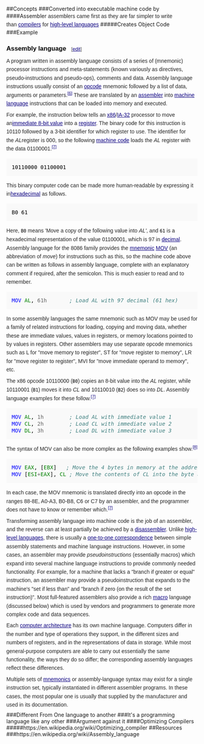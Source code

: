 ##Concepts
###Converted into executable machine code by
####Assembler
<span style="color: rgb(37, 37, 37); font-family: sans-serif; line-height: 22.3999996185303px;">assemblers came first as they are far simpler to write than&nbsp;</span><a href="https://en.wikipedia.org/wiki/Compiler" title="Compiler" style="color: rgb(11, 0, 128); font-family: sans-serif; line-height: 22.3999996185303px; background-image: none; background-attachment: initial; background-size: initial; background-origin: initial; background-clip: initial; background-position: initial; background-repeat: initial;">compilers</a><span style="color: rgb(37, 37, 37); font-family: sans-serif; line-height: 22.3999996185303px;">&nbsp;for&nbsp;</span><a href="https://en.wikipedia.org/wiki/High-level_language" title="High-level language" class="mw-redirect" style="color: rgb(11, 0, 128); font-family: sans-serif; line-height: 22.3999996185303px; background-image: none; background-attachment: initial; background-size: initial; background-origin: initial; background-clip: initial; background-position: initial; background-repeat: initial;">high-level languages</a>
#####Creates Object Code
###Example
<h3 style="color: black; margin-top: 0.3em; margin-bottom: 0px; overflow: hidden; padding-top: 0.5em; padding-bottom: 0px; border-bottom-style: none; font-size: 1.2em; line-height: 1.6; font-family: sans-serif; background-image: none; background-attachment: initial; background-size: initial; background-origin: initial; background-clip: initial; background-position: initial; background-repeat: initial;"><span class="mw-headline" id="Assembly_language">Assembly language</span><span class="mw-editsection" style="-webkit-user-select: none; font-size: small; font-weight: normal; margin-left: 1em; vertical-align: baseline; line-height: 1em; display: inline-block; white-space: nowrap; unicode-bidi: -webkit-isolate;"><span class="mw-editsection-bracket" style="margin-right: 0px; color: rgb(85, 85, 85); margin-left: 0px;">[</span><a href="https://en.wikipedia.org/w/index.php?title=Assembly_language&amp;action=edit&amp;section=5" title="Edit section: Assembly language" style="color: rgb(11, 0, 128); background: none;">edit</a><span class="mw-editsection-bracket" style="margin-left: 0px; color: rgb(85, 85, 85); margin-right: 0px;">]</span></span></h3><p style="margin-top: 0.5em; margin-bottom: 0.5em; line-height: 22.3999996185303px; color: rgb(37, 37, 37); font-family: sans-serif;">A program written in assembly language consists of a series of (mnemonic) processor instructions and meta-statements (known variously as directives, pseudo-instructions and pseudo-ops), comments and data. Assembly language instructions usually consist of an&nbsp;<a href="https://en.wikipedia.org/wiki/Opcode" title="Opcode" style="color: rgb(11, 0, 128); background: none;">opcode</a>&nbsp;mnemonic followed by a list of data, arguments or parameters.<sup id="cite_ref-intel-1999_6-0" class="reference" style="line-height: 1; font-size: 11.1999998092651px; unicode-bidi: -webkit-isolate;"><a href="https://en.wikipedia.org/wiki/Assembly_language#cite_note-intel-1999-6" style="color: rgb(11, 0, 128); white-space: nowrap; background: none;">[6]</a></sup>&nbsp;These are translated by an&nbsp;<a href="https://en.wikipedia.org/wiki/Assembly_language_assembler" title="Assembly language assembler" class="mw-redirect" style="color: rgb(11, 0, 128); background: none;">assembler</a>&nbsp;into&nbsp;<a href="https://en.wikipedia.org/wiki/Machine_language" title="Machine language" class="mw-redirect" style="color: rgb(11, 0, 128); background: none;">machine language</a>&nbsp;instructions that can be loaded into memory and executed.</p><p style="margin-top: 0.5em; margin-bottom: 0.5em; line-height: 22.3999996185303px; color: rgb(37, 37, 37); font-family: sans-serif;">For example, the instruction below tells an&nbsp;<a href="https://en.wikipedia.org/wiki/X86" title="X86" style="color: rgb(11, 0, 128); background: none;">x86</a>/<a href="https://en.wikipedia.org/wiki/IA-32" title="IA-32" style="color: rgb(11, 0, 128); background: none;">IA-32</a>&nbsp;processor to move an<a href="https://en.wikipedia.org/wiki/Constant_(programming)" title="Constant (programming)" class="mw-redirect" style="color: rgb(11, 0, 128); background: none;">immediate 8-bit value</a>&nbsp;into a&nbsp;<a href="https://en.wikipedia.org/wiki/Processor_register" title="Processor register" style="color: rgb(11, 0, 128); background: none;">register</a>. The binary code for this instruction is 10110 followed by a 3-bit identifier for which register to use. The identifier for the&nbsp;<i>AL</i>register is 000, so the following&nbsp;<a href="https://en.wikipedia.org/wiki/Machine_code" title="Machine code" style="color: rgb(11, 0, 128); background: none;">machine code</a>&nbsp;loads the&nbsp;<i>AL</i>&nbsp;register with the data 01100001.<sup id="cite_ref-intel-1999-MOV_7-0" class="reference" style="line-height: 1; font-size: 11.1999998092651px; unicode-bidi: -webkit-isolate;"><a href="https://en.wikipedia.org/wiki/Assembly_language#cite_note-intel-1999-MOV-7" style="color: rgb(11, 0, 128); white-space: nowrap; background: none;">[7]</a></sup></p><pre style="font-family: monospace, Courier; color: black; border-color: rgb(221, 221, 221); padding: 1em; line-height: 1.3em; font-size: 14px; background-color: rgb(249, 249, 249);">10110000 01100001
</pre><p style="margin-top: 0.5em; margin-bottom: 0.5em; line-height: 22.3999996185303px; color: rgb(37, 37, 37); font-family: sans-serif;">This binary computer code can be made more human-readable by expressing it in<a href="https://en.wikipedia.org/wiki/Hexadecimal" title="Hexadecimal" style="color: rgb(11, 0, 128); background: none;">hexadecimal</a>&nbsp;as follows.</p><pre style="font-family: monospace, Courier; color: black; border-color: rgb(221, 221, 221); padding: 1em; line-height: 1.3em; font-size: 14px; background-color: rgb(249, 249, 249);">B0 61
</pre><p style="margin-top: 0.5em; margin-bottom: 0.5em; line-height: 22.3999996185303px; color: rgb(37, 37, 37); font-family: sans-serif;">Here,&nbsp;<code style="font-family: monospace, Courier; color: black; border-color: rgb(221, 221, 221); border-radius: 2px; padding-top: 1px; padding-bottom: 1px; background-color: rgb(249, 249, 249);">B0</code>&nbsp;means 'Move a copy of the following value into&nbsp;<i>AL'</i>, and&nbsp;<code style="font-family: monospace, Courier; color: black; border-color: rgb(221, 221, 221); border-radius: 2px; padding-top: 1px; padding-bottom: 1px; background-color: rgb(249, 249, 249);">61</code>&nbsp;is a hexadecimal representation of the value 01100001, which is 97 in&nbsp;<a href="https://en.wikipedia.org/wiki/Decimal" title="Decimal" style="color: rgb(11, 0, 128); background: none;">decimal</a>. Assembly language for the 8086 family provides the&nbsp;<a href="https://en.wikipedia.org/wiki/Mnemonic" title="Mnemonic" style="color: rgb(11, 0, 128); background: none;">mnemonic</a>&nbsp;<a href="https://en.wikipedia.org/wiki/MOV_(x86_instruction)" title="MOV (x86 instruction)" class="mw-redirect" style="color: rgb(11, 0, 128); background: none;">MOV</a>&nbsp;(an abbreviation of&nbsp;<i>move</i>) for instructions such as this, so the machine code above can be written as follows in assembly language, complete with an explanatory comment if required, after the semicolon. This is much easier to read and to remember.</p><div class="mw-highlight mw-content-ltr" dir="ltr" style="direction: ltr; unicode-bidi: embed; color: rgb(37, 37, 37); font-family: sans-serif; line-height: 22.3999996185303px; background: rgb(248, 248, 248);"><pre style="font-family: monospace, Courier; color: black; border-color: rgb(221, 221, 221); padding: 1em; line-height: 1.3em; background-color: rgb(249, 249, 249);"><span class="nf" style="color: rgb(0, 0, 255);">MOV</span> <span class="nb" style="color: rgb(0, 128, 0);">AL</span><span class="p">,</span> <span class="mh" style="color: rgb(102, 102, 102);">61h</span>       <span class="c1" style="color: rgb(64, 128, 128); font-style: italic;">; Load AL with 97 decimal (61 hex)</span>
</pre></div><p style="margin-top: 0.5em; margin-bottom: 0.5em; line-height: 22.3999996185303px; color: rgb(37, 37, 37); font-family: sans-serif;">In some assembly languages the same mnemonic such as MOV may be used for a family of related instructions for loading, copying and moving data, whether these are immediate values, values in registers, or memory locations pointed to by values in registers. Other assemblers may use separate opcode mnemonics such as L for "move memory to register", ST for "move register to memory", LR for "move register to register", MVI for "move immediate operand to memory", etc.</p><p style="margin-top: 0.5em; margin-bottom: 0.5em; line-height: 22.3999996185303px; color: rgb(37, 37, 37); font-family: sans-serif;">The x86 opcode 10110000 (<code style="font-family: monospace, Courier; color: black; border-color: rgb(221, 221, 221); border-radius: 2px; padding-top: 1px; padding-bottom: 1px; background-color: rgb(249, 249, 249);">B0</code>) copies an 8-bit value into the&nbsp;<i>AL</i>&nbsp;register, while 10110001 (<code style="font-family: monospace, Courier; color: black; border-color: rgb(221, 221, 221); border-radius: 2px; padding-top: 1px; padding-bottom: 1px; background-color: rgb(249, 249, 249);">B1</code>) moves it into&nbsp;<i>CL</i>&nbsp;and 10110010 (<code style="font-family: monospace, Courier; color: black; border-color: rgb(221, 221, 221); border-radius: 2px; padding-top: 1px; padding-bottom: 1px; background-color: rgb(249, 249, 249);">B2</code>) does so into&nbsp;<i>DL</i>. Assembly language examples for these follow.<sup id="cite_ref-intel-1999-MOV_7-1" class="reference" style="line-height: 1; font-size: 11.1999998092651px; unicode-bidi: -webkit-isolate;"><a href="https://en.wikipedia.org/wiki/Assembly_language#cite_note-intel-1999-MOV-7" style="color: rgb(11, 0, 128); white-space: nowrap; background: none;">[7]</a></sup></p><div class="mw-highlight mw-content-ltr" dir="ltr" style="direction: ltr; unicode-bidi: embed; color: rgb(37, 37, 37); font-family: sans-serif; line-height: 22.3999996185303px; background: rgb(248, 248, 248);"><pre style="font-family: monospace, Courier; color: black; border-color: rgb(221, 221, 221); padding: 1em; line-height: 1.3em; background-color: rgb(249, 249, 249);"><span class="nf" style="color: rgb(0, 0, 255);">MOV</span> <span class="nb" style="color: rgb(0, 128, 0);">AL</span><span class="p">,</span> <span class="mh" style="color: rgb(102, 102, 102);">1h</span>        <span class="c1" style="color: rgb(64, 128, 128); font-style: italic;">; Load AL with immediate value 1</span>
<span class="nf" style="color: rgb(0, 0, 255);">MOV</span> <span class="nb" style="color: rgb(0, 128, 0);">CL</span><span class="p">,</span> <span class="mh" style="color: rgb(102, 102, 102);">2h</span>        <span class="c1" style="color: rgb(64, 128, 128); font-style: italic;">; Load CL with immediate value 2</span>
<span class="nf" style="color: rgb(0, 0, 255);">MOV</span> <span class="nb" style="color: rgb(0, 128, 0);">DL</span><span class="p">,</span> <span class="mh" style="color: rgb(102, 102, 102);">3h</span>        <span class="c1" style="color: rgb(64, 128, 128); font-style: italic;">; Load DL with immediate value 3</span>
</pre></div><p style="margin-top: 0.5em; margin-bottom: 0.5em; line-height: 22.3999996185303px; color: rgb(37, 37, 37); font-family: sans-serif;">The syntax of MOV can also be more complex as the following examples show.<sup id="cite_ref-8" class="reference" style="line-height: 1; font-size: 11.1999998092651px; unicode-bidi: -webkit-isolate;"><a href="https://en.wikipedia.org/wiki/Assembly_language#cite_note-8" style="color: rgb(11, 0, 128); white-space: nowrap; background: none;">[8]</a></sup></p><div class="mw-highlight mw-content-ltr" dir="ltr" style="direction: ltr; unicode-bidi: embed; color: rgb(37, 37, 37); font-family: sans-serif; line-height: 22.3999996185303px; background: rgb(248, 248, 248);"><pre style="font-family: monospace, Courier; color: black; border-color: rgb(221, 221, 221); padding: 1em; line-height: 1.3em; background-color: rgb(249, 249, 249);"><span class="nf" style="color: rgb(0, 0, 255);">MOV</span> <span class="nb" style="color: rgb(0, 128, 0);">EAX</span><span class="p">,</span> <span class="p">[</span><span class="nb" style="color: rgb(0, 128, 0);">EBX</span><span class="p">]</span>	  <span class="c1" style="color: rgb(64, 128, 128); font-style: italic;">; Move the 4 bytes in memory at the address contained in EBX into EAX</span>
<span class="nf" style="color: rgb(0, 0, 255);">MOV</span> <span class="p">[</span><span class="nb" style="color: rgb(0, 128, 0);">ESI</span><span class="o" style="color: rgb(102, 102, 102);">+</span><span class="nb" style="color: rgb(0, 128, 0);">EAX</span><span class="p">],</span> <span class="nb" style="color: rgb(0, 128, 0);">CL</span> <span class="c1" style="color: rgb(64, 128, 128); font-style: italic;">; Move the contents of CL into the byte at address ESI+EAX</span>
</pre></div><p style="margin-top: 0.5em; margin-bottom: 0.5em; line-height: 22.3999996185303px; color: rgb(37, 37, 37); font-family: sans-serif;">In each case, the MOV mnemonic is translated directly into an opcode in the ranges 88-8E, A0-A3, B0-B8, C6 or C7 by an assembler, and the programmer does not have to know or remember which.<sup id="cite_ref-intel-1999-MOV_7-2" class="reference" style="line-height: 1; font-size: 11.1999998092651px; unicode-bidi: -webkit-isolate;"><a href="https://en.wikipedia.org/wiki/Assembly_language#cite_note-intel-1999-MOV-7" style="color: rgb(11, 0, 128); white-space: nowrap; background: none;">[7]</a></sup></p><p style="margin-top: 0.5em; margin-bottom: 0.5em; line-height: 22.3999996185303px; color: rgb(37, 37, 37); font-family: sans-serif;">Transforming assembly language into machine code is the job of an assembler, and the reverse can at least partially be achieved by a&nbsp;<a href="https://en.wikipedia.org/wiki/Disassembler" title="Disassembler" style="color: rgb(11, 0, 128); background: none;">disassembler</a>. Unlike&nbsp;<a href="https://en.wikipedia.org/wiki/High-level_language" title="High-level language" class="mw-redirect" style="color: rgb(11, 0, 128); background: none;">high-level languages</a>, there is usually a&nbsp;<a href="https://en.wikipedia.org/wiki/One-to-one_correspondence" title="One-to-one correspondence" class="mw-redirect" style="color: rgb(11, 0, 128); background: none;">one-to-one correspondence</a>&nbsp;between simple assembly statements and machine language instructions. However, in some cases, an assembler may provide&nbsp;<i>pseudoinstructions</i>&nbsp;(essentially macros) which expand into several machine language instructions to provide commonly needed functionality. For example, for a machine that lacks a "branch if greater or equal" instruction, an assembler may provide a pseudoinstruction that expands to the machine's "set if less than" and "branch if zero (on the result of the set instruction)". Most full-featured assemblers also provide a rich&nbsp;<a href="https://en.wikipedia.org/wiki/Macro_(computer_science)" title="Macro (computer science)" style="color: rgb(11, 0, 128); background: none;">macro</a>&nbsp;language (discussed below) which is used by vendors and programmers to generate more complex code and data sequences.</p><p style="margin-top: 0.5em; margin-bottom: 0.5em; line-height: 22.3999996185303px; color: rgb(37, 37, 37); font-family: sans-serif;">Each&nbsp;<a href="https://en.wikipedia.org/wiki/Computer_architecture" title="Computer architecture" style="color: rgb(11, 0, 128); background: none;">computer architecture</a>&nbsp;has its own machine language. Computers differ in the number and type of operations they support, in the different sizes and numbers of registers, and in the representations of data in storage. While most general-purpose computers are able to carry out essentially the same functionality, the ways they do so differ; the corresponding assembly languages reflect these differences.</p><p style="margin-top: 0.5em; margin-bottom: 0.5em; line-height: 22.3999996185303px; color: rgb(37, 37, 37); font-family: sans-serif;">Multiple sets of&nbsp;<a href="https://en.wikipedia.org/wiki/Mnemonic" title="Mnemonic" style="color: rgb(11, 0, 128); background: none;">mnemonics</a>&nbsp;or assembly-language syntax may exist for a single instruction set, typically instantiated in different assembler programs. In these cases, the most popular one is usually that supplied by the manufacturer and used in its documentation.</p>
###Different From One language to another
###It's a programming language like any other
###Argument against it
####Optimizing Compilers
#####https://en.wikipedia.org/wiki/Optimizing_compiler
##Resources
###https://en.wikipedia.org/wiki/Assembly_language
